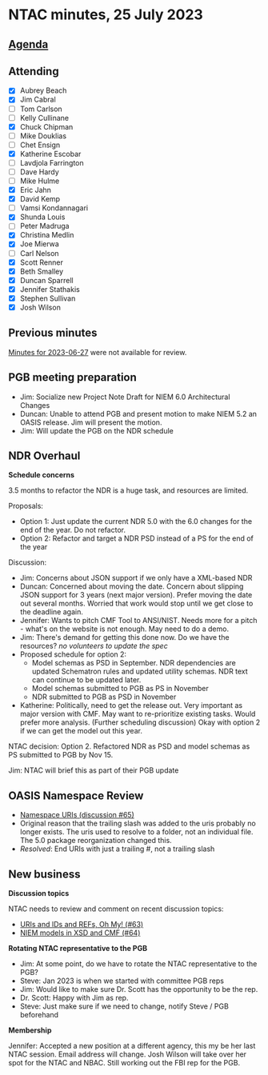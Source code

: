 # NTAC minutes, 25 July 2023

## [Agenda](2023-07-25-agenda.md)

## Attending

- [x] Aubrey Beach
- [x] Jim Cabral
- [ ] Tom Carlson
- [ ] Kelly Cullinane
- [x] Chuck Chipman
- [ ] Mike Douklias
- [ ] Chet Ensign
- [x] Katherine Escobar
- [ ] Lavdjola Farrington
- [ ] Dave Hardy
- [ ] Mike Hulme
- [x] Eric Jahn
- [x] David Kemp
- [ ] Vamsi Kondannagari
- [x] Shunda Louis
- [ ] Peter Madruga
- [x] Christina Medlin
- [x] Joe Mierwa
- [ ] Carl Nelson
- [x] Scott Renner
- [x] Beth Smalley
- [x] Duncan Sparrell
- [x] Jennifer Stathakis
- [x] Stephen Sullivan
- [x] Josh Wilson

## **Previous minutes**  

[Minutes for 2023-06-27](2023-06-27-minutes.md) were not available for review.

## PGB meeting preparation

* Jim: Socialize new Project Note Draft for NIEM 6.0 Architectural Changes
* Duncan: Unable to attend PGB and present motion to make NIEM 5.2 an OASIS release.  Jim will present the motion.
* Jim: Will update the PGB on the NDR schedule

## NDR Overhaul

**Schedule concerns**

3.5 months to refactor the NDR is a huge task, and resources are limited.

Proposals:

- Option 1: Just update the current NDR 5.0 with the 6.0 changes for the end of the year.  Do not refactor.
- Option 2: Refactor and target a NDR PSD instead of a PS for the end of the year

Discussion:

- Jim: Concerns about JSON support if we only have a XML-based NDR
- Duncan: Concerned about moving the date.  Concern about slipping JSON support for 3 years (next major version).  Prefer moving the date out several months.  Worried that work would stop until we get close to the deadline again.
- Jennifer: Wants to pitch CMF Tool to ANSI/NIST.  Needs more for a pitch - what's on the website is not enough.  May need to do a demo.
- Jim: There's demand for getting this done now.  Do we have the resources? *no volunteers to update the spec*
- Proposed schedule for option 2:
  - Model schemas as PSD in September.  NDR dependencies are updated Schematron rules and updated utility schemas.  NDR text can continue to be updated later.
  - Model schemas submitted to PGB as PS in November
  - NDR submitted to PGB as PSD in November
- Katherine: Politically, need to get the release out.  Very important as major version with CMF.  May want to re-prioritize existing tasks. Would prefer more analysis.  (Further scheduling discussion)  Okay with option 2 if we can get the model out this year.

NTAC decision: Option 2.  Refactored NDR as PSD and model schemas as PS submitted to PGB by Nov 15.

Jim: NTAC will brief this as part of their PGB update

## OASIS Namespace Review

- [Namespace URIs (discussion #65)](https://github.com/niemopen/ntac-admin/discussions/65)
- Original reason that the trailing slash was added to the uris probably no longer exists.  The uris used to resolve to a folder, not an individual file.  The 5.0 package reorganization changed this.
- *Resolved*: End URIs with just a trailing #, not a trailing slash

## New business

**Discussion topics**

NTAC needs to review and comment on recent discussion topics:

- [URIs and IDs and REFs, Oh My! (#63)](https://github.com/niemopen/ntac-admin/discussions/63)
- [NIEM models in XSD and CMF (#64)](https://github.com/niemopen/ntac-admin/discussions/64)

**Rotating NTAC representative to the PGB**

- Jim: At some point, do we have to rotate the NTAC representative to the PGB?
- Steve: Jan 2023 is when we started with committee PGB reps
- Jim: Would like to make sure Dr. Scott has the opportunity to be the rep.
- Dr. Scott: Happy with Jim as rep.
- Steve: Just make sure if we need to change, notify Steve / PGB beforehand

**Membership**

Jennifer: Accepted a new position at a different agency, this my be her last NTAC session.  Email address will change.  Josh Wilson will take over her spot for the NTAC and NBAC.  Still working out the FBI rep for the PGB.
